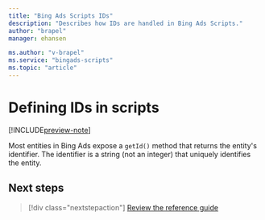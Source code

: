 ```yaml
---
title: "Bing Ads Scripts IDs"
description: "Describes how IDs are handled in Bing Ads Scripts."
author: "brapel"
manager: ehansen

ms.author: "v-brapel"
ms.service: "bingads-scripts"
ms.topic: "article"
---
```


# Defining IDs in scripts

[!INCLUDE[preview-note](./includes/preview-note.md)]

Most entities in Bing Ads expose a `getId()` method that returns the entity's identifier. The identifier is a string (not an integer) that uniquely identifies the entity.

## Next steps

> [!div class="nextstepaction"]
> [Review the reference guide](../reference/BingAdsApp.md)